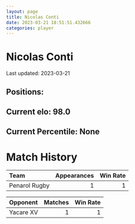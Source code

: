 ```yaml
---  
layout: page  
title: Nicolas Conti  
date: 2023-03-21 18:51:51.432666  
categories: player  
---
```

# Nicolas Conti


Last updated: 2023-03-21
## Positions: 

## Current elo: 98.0

## Current Percentile: None

# Match History


| Team          |   Appearances |   Win Rate |
|:--------------|--------------:|-----------:|
| Penarol Rugby |             1 |          1 |

| Opponent   |   Matches |   Win Rate |
|:-----------|----------:|-----------:|
| Yacare XV  |         1 |          1 |